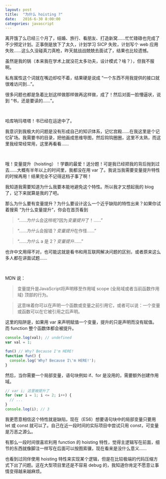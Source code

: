 ```yaml
---
layout: post
title:  "为什么 hoisting ?"
date:   2016-6-30 8:00:00
categories: javascript
---
```


离开饿了么已经三个月了，结婚、旅行、看朋友、打造新窝……忙忙碌碌也完成了不少预定计划。正事倒是放下了太久，计划学习 SICP 失败，计划写个 web 应用失败……这么久没碰真刀真枪，昨天就战战兢兢去面试了，结果也比较遗憾。

虽然是我的锅（本来我在学术上就没花太多功夫，设计模式？啥？），但我不服啊。

私有属性这个词就在嘴边却咬不着，结果硬是说成 “一个东西不用我提供的接口就很难访问到…”。

很多问题也都是急着比划这样做那样做再这样做，成了！然后对面一脸懵逼状，说到 “书，还是要读的……”。

<br>

哈库呐玛塔塔！书已经在运途中了。

我意识到我极大的问题是没有形成自己的知识体系，记忆宫殿……在我这里是个记忆矿场。我需要书的目录，把他画成思维导图，然后钩钩圈圈，这里不太熟，而这里我经常经常用，这里再看看……

<br>

哦！变量提升（hoisting）！学霸的最爱！送分题！可是我已经把我的背后抛到过去……大概有半年以上的时间里，我都没在用 var 了。我说当我需要变量提升特性的时候再用！结果完全不记得这档子事了啊！

我知道我需要知道为什么我要本能地避免这个特性。所以我才又想起我的 blog 了，记下来就算是我的了吧。

那么为什么要有变量提升？为什么要设计这么一个近乎缺陷的特性出来？如果你试着搜索 “为什么变量提升”，你会在首页看到

> “……<i>为什么</i>会这样呢?因为<i>变量提升</i>了！……”

> “……<i>为什么</i>会报错？<i>变量提升</i>在作怪……”

> “……<i>为什么</i> a 是 2？<i>变量提升</i>……”

也许中文用得不对，也可能这就是看书和用互联网解决问题的区别，或者原来这么多人都在讲面试题……

<br>

MDN 说：

> 变量提升是JavaScript将声明移至作用域 scope (全局域或者当前函数作用域) 顶部的行为。

> 这意味着你可以在声明一个函数或变量之前引用它，或者可以说：一个变量或函数可以在它被引用之后声明。

这里的陷阱是，如果用 var 来声明赋值一个变量，提升的只是声明而没有赋值。而 function 整个函数体都会被提升。

```javascript
console.log(val); // undefined
var val = 1;

fun() // Why? Because I'm HERE!
function fun() {
  console.log('Why? Because I\'m HERE!');
}
```

然后，当你需要一个局部变量，语句块例如 if、for 是没用的，需要额外创建作用域。

```javascript
// var i; 这里被提升了
for (var i = 1; i <= 2; i++) {
  // ...
}
console.log(i); // 3
```

我更愿意相信这个特性就是缺陷，现在（ES6）想要语句块中的局部变量只要用 let 或 const 就可以了。自己在近一段时间的实际项目中尝试只用 const，可变量是万恶之源么。

有那么一段时间很喜欢利用 function 的 hoisting 特性，觉得主逻辑写在前面，细节的东西就像脚注一样写在后面可以按图索骥，现在看来是没什么意义……

也看到过同伴使用 hoisting 特性来实现某个逻辑，但是在比较极端的代码压缩方式下出了问题。这在大型项目里还是不容易 debug 的，我知道你肯定不愿意让事情变得越来越麻烦。
